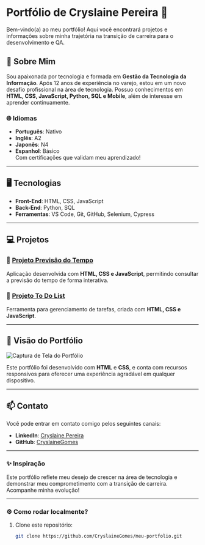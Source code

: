 # Portfólio de Cryslaine Pereira 🌟

Bem-vindo(a) ao meu portfólio! Aqui você encontrará projetos e informações sobre minha trajetória na transição de carreira para o desenvolvimento e QA.

## 🎯 Sobre Mim

Sou apaixonada por tecnologia e formada em **Gestão da Tecnologia da Informação**. Após 12 anos de experiência no varejo, estou em um novo desafio profissional na área de tecnologia. Possuo conhecimentos em **HTML, CSS, JavaScript, Python, SQL e Mobile**, além de interesse em aprender continuamente.

### 🌐 Idiomas
- **Português**: Nativo  
- **Inglês**: A2  
- **Japonês**: N4  
- **Espanhol**: Básico  
Com certificações que validam meu aprendizado!

---

## 🖥️ Tecnologias

- **Front-End**: HTML, CSS, JavaScript  
- **Back-End**: Python, SQL  
- **Ferramentas**: VS Code, Git, GitHub, Selenium, Cypress  

---

## 💻 Projetos

### 🔹 [Projeto Previsão do Tempo](https://cerulean-druid-96646a.netlify.app/)
Aplicação desenvolvida com **HTML, CSS e JavaScript**, permitindo consultar a previsão do tempo de forma interativa.

### 🔹 [Projeto To Do List](https://elegant-concha-079484.netlify.app/)
Ferramenta para gerenciamento de tarefas, criada com **HTML, CSS e JavaScript**.

---

## 🚀 Visão do Portfólio

![Captura de Tela do Portfólio](link-da-imagem-de-preview)

Este portfólio foi desenvolvido com **HTML** e **CSS**, e conta com recursos responsivos para oferecer uma experiência agradável em qualquer dispositivo.

---

## 📫 Contato

Você pode entrar em contato comigo pelos seguintes canais:

- **LinkedIn**: [Cryslaine Pereira](https://www.linkedin.com/in/cryslaine-gomes-pereira-318ab61b6/)  
- **GitHub**: [CryslaineGomes](https://github.com/CryslaineGomes)  

---

### ✨ Inspiração

Este portfólio reflete meu desejo de crescer na área de tecnologia e demonstrar meu comprometimento com a transição de carreira. Acompanhe minha evolução!

---

### ⚙️ Como rodar localmente?

1. Clone este repositório:
   ```bash
   git clone https://github.com/CryslaineGomes/meu-portfolio.git
